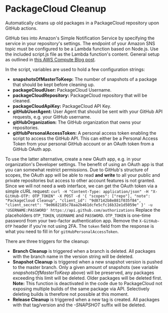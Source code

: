 # PackageCloud Cleanup
Automatically cleans up old packages in a PackageCloud repository upon GitHub actions.

GitHub ties into Amazon's Simple Notification Service by specifying the service in your repository's settings. The endpoint of your Amazon SNS topic must be configured to be a Lambda function based on Node.js. Use the included script.js file as the Lambda function's content.
General setup as outlined in [this AWS Compute Blog post](https://aws.amazon.com/blogs/compute/dynamic-github-actions-with-aws-lambda/).

In the script, variables are used to hold a few configuration strings:
* **snapshotsOfMasterToKeep:** The number of snapshots of a package that should be kept before cleaning up.
* **packageCloudUser:** PackageCloud Username.
* **packageCloudRepository:** PackageCloud repository that will be cleaned.
* **packageCloudApiKey:** PackageCloud API Key.
* **gitHubUserAgent:** User Agent that should be sent with your GitHub API requests, e.g. your GitHub username.
* **gitHubOrganization:** The GitHub organization that owns your repositories.
* **gitHubPersonalAccessToken:** A personal access token enabling the script to access the GitHub API. This can either be a Personal Access Token from your personal GitHub account or an OAuth token from a GitHub OAuth app.

To use the latter alternative, create a new OAuth app, e.g. in your organization's Developer settings. The benefit of using an OAuth app is that you can somewhat restrict permissions. Due to GitHub's structure of scopes, the OAuth app will be able to read **and write** to all your public and private repositories but access to other account features is not granted.
Since we will not need a web interface, we can get the OAuth token via a simple cURL request:
`curl -H "Content-Type: application/json" -H "X-GitHub-OTP: OTP_TOKEN" -X POST -d '{ "scopes": ["repo"], "note": "PackageCloud Cleanup", "client_id": "9d87142b8e881f035f84", "client_secret": "9e0682185c78aa2b461dcfe5cfc16b32e1d5059e" }' -u 'USERNAME:PASSWORD' https://api.github.com/authorizations`
Replace the placeholders `OTP_TOKEN`, `USERNAME` and `PASSWORD`. `OTP_TOKEN` is one-time password from your two-factor authentication app. Remove the `X-GitHub-OTP` header if you're not using 2FA. The `token` field from the response is what you need to fill in for `gitHubPersonalAccessToken`.

There are three triggers for the cleanup:
* **Branch Cleanup** is triggered when a branch is deleted. All packages with the branch name in the version string will be deleted.
* **Snapshot Cleanup** is triggered when a new snapshot version is pushed to the master branch. Only a given amount of snapshots (see variable *snapshotsOfMasterToKeep* above) will be preserved, any packages exceeding this limit will be deleted. Older packages will be deleted first. **Note:** This function is deactivated in the code due to PackageCloud not exposing multiple builds of the same package via API. Selectively deleting builds is therefore not possible at this moment.
* **Release Cleanup** is triggered when a new tag is created. All packages with that tag/version and the *-SNAPSHOT* suffix will be deleted.
